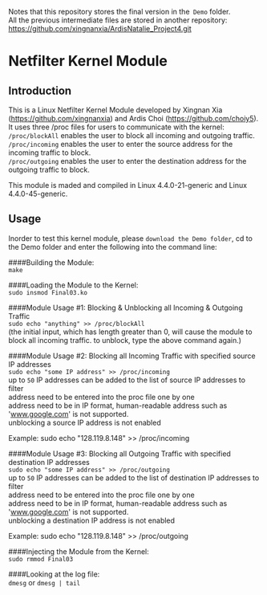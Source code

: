 Notes that this repository stores the final version in the` Demo` folder. </br>
All the previous intermediate files are stored in another repository: https://github.com/xingnanxia/ArdisNatalie_Project4.git

# Netfilter Kernel Module

## Introduction
This is a Linux Netfilter Kernel Module developed by Xingnan Xia (https://github.com/xingnanxia) and Ardis Choi (https://github.com/choiy5). It uses three /proc files for users to communicate with the kernel: </br>
  `/proc/blockAll` enables the user to block all incoming and outgoing traffic. </br>
  `/proc/incoming` enables the user to enter the source address for the incoming traffic to block. </br>
  `/proc/outgoing` enables the user to enter the destination address for the outgoing traffic to block. </br>
 
This module is maded and compiled in Linux 4.4.0-21-generic and Linux 4.4.0-45-generic. 
  
## Usage

Inorder to test this kernel module, please `download the Demo folder`, cd to the Demo folder and 
enter the following into the command line:

####Building the Module: </br>
`make`

####Loading the Module to the Kernel: </br>
`sudo insmod Final03.ko`


####Module Usage #1: Blocking & Unblocking all Incoming & Outgoing Traffic </br>
`sudo echo "anything" >> /proc/blockAll` </br>
(the initial input, which has length greater than 0, will cause the module to block all incoming traffic.
to unblock, type the above command again.) </br>


####Module Usage #2: Blocking all Incoming Traffic with specified source IP addresses</br>
`sudo echo "some IP address" >> /proc/incoming`</br>
up to `50` IP addresses can be added to the list of source IP addresses to filter </br>
address need to be entered into the proc file one by one </br>
address need to be in IP format, human-readable address such as 'www.google.com' is not supported. </br>
unblocking a source IP address is not enabled </br>

Example: sudo echo "128.119.8.148" >> /proc/incoming

####Module Usage #3: Blocking all Outgoing Traffic with specified destination IP addresses</br>
`sudo echo "some IP address" >> /proc/outgoing`</br>
up to `50` IP addresses can be added to the list of destination IP addresses to filter </br>
address need to be entered into the proc file one by one </br>
address need to be in IP format, human-readable address such as 'www.google.com' is not supported. </br>
unblocking a destination IP address is not enabled </br>

Example: sudo echo "128.119.8.148" >> /proc/outgoing

####Injecting the Module from the Kernel: </br>
`sudo rmmod Final03`

####Looking at the log file: </br>
`dmesg` or `dmesg | tail`

